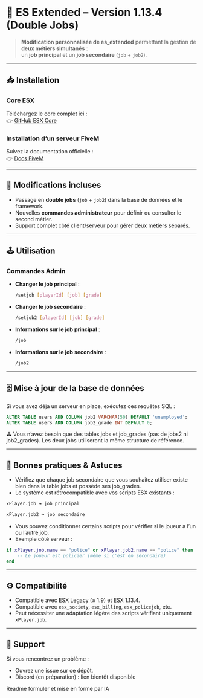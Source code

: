 # 🚀 ES Extended – Version 1.13.4 (Double Jobs)

> **Modification personnalisée de es_extended** permettant la gestion de **deux métiers simultanés** :  
> un **job principal** et un **job secondaire** (`job` + `job2`).

---

## 📥 Installation

### Core ESX

Téléchargez le core complet ici :  
👉 [GitHub ESX Core](https://github.com/esx-framework/esx_core)

### Installation d’un serveur FiveM

Suivez la documentation officielle :  
👉 [Docs FiveM](https://docs.fivem.net/docs/server-manual/setting-up-a-server/)

---

## 🔧 Modifications incluses

- Passage en **double jobs** (`job` + `job2`) dans la base de données et le framework.
- Nouvelles **commandes administrateur** pour définir ou consulter le second métier.
- Support complet côté client/serveur pour gérer deux métiers séparés.

---

## 🕹️ Utilisation

### Commandes Admin

- **Changer le job principal** :
  ```bash
  /setjob [playerId] [job] [grade]
  ```
- **Changer le job secondaire** :
  ```bash
  /setjob2 [playerId] [job] [grade]
  ```
- **Informations sur le job principal** :
  ```bash
  /job
  ```
- **Informations sur le job secondaire** :
  ```bash
  /job2
  ```

---

## 🗄️ Mise à jour de la base de données

Si vous avez déjà un serveur en place, exécutez ces requêtes SQL :

```sql
ALTER TABLE users ADD COLUMN job2 VARCHAR(50) DEFAULT 'unemployed';
ALTER TABLE users ADD COLUMN job2_grade INT DEFAULT 0;
```

⚠️ Vous n’avez besoin que des tables jobs et job_grades (pas de jobs2 ni job2_grades).
Les deux jobs utiliseront la même structure de référence.

---

## 📌 Bonnes pratiques & Astuces

- Vérifiez que chaque job secondaire que vous souhaitez utiliser existe bien dans la table jobs et possède ses job_grades.
- Le système est rétrocompatible avec vos scripts ESX existants :

```bash
xPlayer.job → job principal
```

```bash
xPlayer.job2 → job secondaire
```

- Vous pouvez conditionner certains scripts pour vérifier si le joueur a l’un ou l’autre job.
- Exemple côté serveur :

```lua
if xPlayer.job.name == "police" or xPlayer.job2.name == "police" then
    -- Le joueur est policier (même si c'est en secondaire)
end
```

---

## ⚙️ Compatibilité

- Compatible avec ESX Legacy (≥ 1.9) et ESX 1.13.4.
- Compatible avec `esx_society`, `esx_billing`, `esx_policejob`, etc.
- Peut nécessiter une adaptation légère des scripts vérifiant uniquement `xPlayer.job`.

---

## 🐛 Support

Si vous rencontrez un problème :

- Ouvrez une issue sur ce dépôt.
- Discord (en préparation) : lien bientôt disponible

Readme formuler et mise en forme par IA
